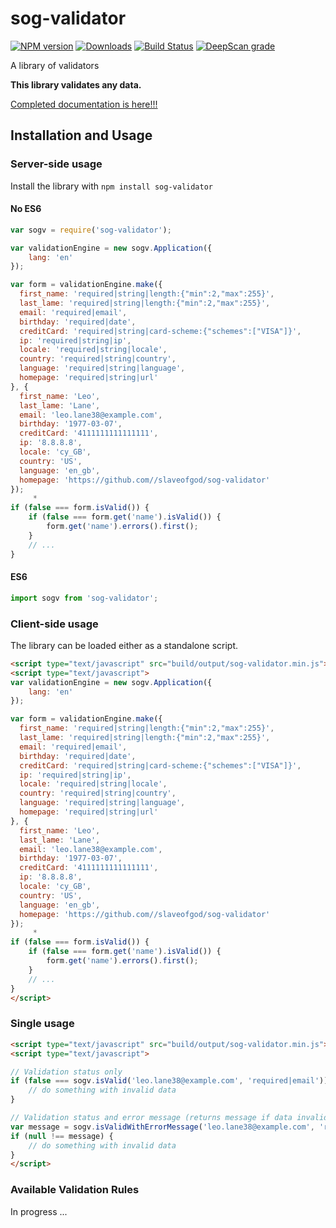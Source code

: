 # sog-validator

[![NPM version][npm-image]][npm-url] [![Downloads][downloads-image]][npm-url] [![Build Status][travis-image]][travis-url] [![DeepScan grade][deepscan-image]][deepscan-url]

A library of validators

**This library validates any data.**

[Completed documentation is here!!!](https://github.com/slaveofgod/sog-validator/tree/master/docs)

## Installation and Usage

### Server-side usage

Install the library with `npm install sog-validator`

#### No ES6
```javascript
var sogv = require('sog-validator');

var validationEngine = new sogv.Application({
    lang: 'en'
});

var form = validationEngine.make({
  first_name: 'required|string|length:{"min":2,"max":255}',
  last_lame: 'required|string|length:{"min":2,"max":255}',
  email: 'required|email',
  birthday: 'required|date',
  creditCard: 'required|string|card-scheme:{"schemes":["VISA"]}',
  ip: 'required|string|ip',
  locale: 'required|string|locale',
  country: 'required|string|country',
  language: 'required|string|language',
  homepage: 'required|string|url'
}, {
  first_name: 'Leo',
  last_lame: 'Lane',
  email: 'leo.lane38@example.com',
  birthday: '1977-03-07',
  creditCard: '4111111111111111',
  ip: '8.8.8.8',
  locale: 'cy_GB',
  country: 'US',
  language: 'en_gb',
  homepage: 'https://github.com//slaveofgod/sog-validator'
});
     *
if (false === form.isValid()) {
    if (false === form.get('name').isValid()) {
        form.get('name').errors().first();
    }
    // ...
}
```

#### ES6
```javascript
import sogv from 'sog-validator';
```

### Client-side usage

The library can be loaded either as a standalone script.

```html
<script type="text/javascript" src="build/output/sog-validator.min.js"></script>
<script type="text/javascript">
var validationEngine = new sogv.Application({
    lang: 'en'
});

var form = validationEngine.make({
  first_name: 'required|string|length:{"min":2,"max":255}',
  last_lame: 'required|string|length:{"min":2,"max":255}',
  email: 'required|email',
  birthday: 'required|date',
  creditCard: 'required|string|card-scheme:{"schemes":["VISA"]}',
  ip: 'required|string|ip',
  locale: 'required|string|locale',
  country: 'required|string|country',
  language: 'required|string|language',
  homepage: 'required|string|url'
}, {
  first_name: 'Leo',
  last_lame: 'Lane',
  email: 'leo.lane38@example.com',
  birthday: '1977-03-07',
  creditCard: '4111111111111111',
  ip: '8.8.8.8',
  locale: 'cy_GB',
  country: 'US',
  language: 'en_gb',
  homepage: 'https://github.com//slaveofgod/sog-validator'
});
     *
if (false === form.isValid()) {
    if (false === form.get('name').isValid()) {
        form.get('name').errors().first();
    }
    // ...
}
</script>
```

### Single usage
```html
<script type="text/javascript" src="build/output/sog-validator.min.js"></script>
<script type="text/javascript">

// Validation status only
if (false === sogv.isValid('leo.lane38@example.com', 'required|email')) {
    // do something with invalid data
}

// Validation status and error message (returns message if data invalid or null if valid)
var message = sogv.isValidWithErrorMessage('leo.lane38@example.com', 'required|email');
if (null !== message) {
    // do something with invalid data
}
</script>
```

### Available Validation Rules
In progress ...


[npm-url]: https://npmjs.org/package/sog-validator
[npm-image]: http://img.shields.io/npm/v/sog-validator.svg

[travis-url]: https://travis-ci.org/slaveofgod/sog-validator
[travis-image]: http://img.shields.io/travis/slaveofgod/sog-validator.svg

[coveralls-url]: https://coveralls.io/r/slaveofgod/sog-validator
[coveralls-image]: http://img.shields.io/coveralls/slaveofgod/sog-validator/master.svg

[deepscan-url]: https://deepscan.io/dashboard#view=project&tid=7185&pid=9318&bid=119438
[deepscan-image]: https://deepscan.io/api/teams/7185/projects/9318/branches/119438/badge/grade.svg

[downloads-image]: http://img.shields.io/npm/dm/sog-validator.svg